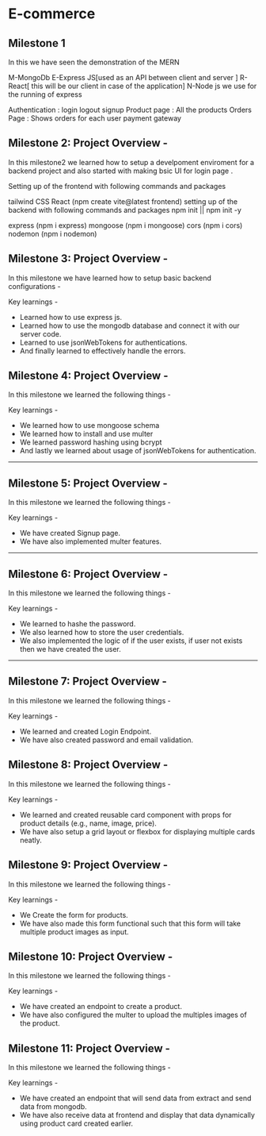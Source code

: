 # E-commerce

## Milestone 1

In this we have seen the demonstration of the MERN


M-MongoDb
E-Express JS[used as an API between client and server ]
R-React[ this will be our client in case of the application]
N-Node js we use for the running of express 

Authentication : login logout signup
Product page : All the products 
Orders Page : Shows orders for each user 
payment gateway 


## Milestone 2: Project Overview - 


In this milestone2 we learned how to setup a develpoment enviroment for a backend project and also started with making bsic UI for login page .



Setting up of the frontend with following commands and packages

tailwind CSS
React (npm create vite@latest frontend)
setting up of the backend with following commands and packages npm init || npm init -y

express (npm i express)
mongoose (npm i mongoose)
cors (npm i cors)
nodemon (npm i nodemon)



## Milestone 3: Project Overview - 

In this milestone we have learned how to setup basic backend configurations - 

Key learnings -

- Learned how to use express js.
- Learned how to use the mongodb database and connect it with our server code.
- Learned to use jsonWebTokens for authentications.
- And finally learned to effectively handle the errors.



## Milestone 4: Project Overview -

In this milestone we learned the following things -

Key learnings - 

- We learned how to use mongoose schema
- We learned how to install and use multer
- We learned password hashing using bcrypt
- And lastly we learned about usage of jsonWebTokens for authentication.

****

## Milestone 5: Project Overview -

In this milestone we learned the following things -

Key learnings - 

- We have created Signup page.
- We have also implemented multer features.

****

## Milestone 6: Project Overview -

In this milestone we learned the following things -

Key learnings - 

- We learned to hashe the password.
- We also learned how to store the user credentials.
- We also implemented the logic of if the user exists, if user not exists then we have created the user.

****

## Milestone 7: Project Overview -

In this milestone we learned the following things -

Key learnings - 

- We learned and created Login Endpoint.
- We have also created password and email validation.




## Milestone 8: Project Overview -

In this milestone we learned the following things -

Key learnings - 

- We learned and created reusable card component with props for product details (e.g., name, image, price).
- We have also setup a grid layout or flexbox for displaying multiple cards neatly.

## Milestone 9: Project Overview -

In this milestone we learned the following things -

Key learnings - 

- We Create the form for products.
- We have also made this form functional such that this form will take multiple product images as input.

## Milestone 10: Project Overview -

In this milestone we learned the following things -

Key learnings - 

- We have created an endpoint to create a product.
- We have also configured the multer to upload the multiples images of the product.

## Milestone 11: Project Overview -

In this milestone we learned the following things -

Key learnings - 

- We have created an endpoint that will send data from extract and send data from mongodb.
- We have also receive data at frontend and display that data dynamically using product card created earlier.
